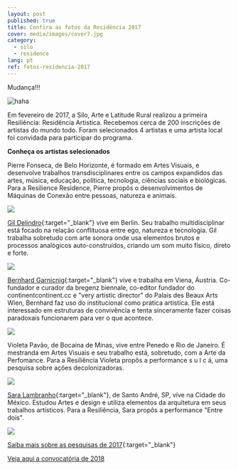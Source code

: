 ```yaml
---
layout: post
published: true
title: Confira as fotos da Residência 2017
cover: media/images/cover7.jpg
category:
  - silo
  - residence
lang: pt
ref: fotos-residencia-2017
---
```

Mudança!!!

![haha](https://silo.org.br/media/images/R1.pierre.jpg "haaaaaaaa")

Em fevereiro de 2017, a Silo, Arte e Latitude Rural realizou a primeira Resiliência: Residência Artistica. Recebemos cerca de 200 inscrições de artistas do mundo todo. Foram selecionados 4 artistas e uma artista local foi convidada para participar do programa. 

**Conheça os artistas selecionados**

Pierre Fonseca, de Belo Horizonte, é formado em Artes Visuais, e desenvolve trabalhos transdisciplinares entre os campos expandidos das artes, música, educação, política, tecnologia, ciências sociais e biológicas. Para a Resilience Residence, Pierre propôs o desenvolvimentos de Máquinas de Conexão entre pessoas, natureza e animais.

![]({{site.baseurl}}/media/images/R1.pierre.jpg)

[Gil Delindro](http://delindro.weebly.com/){:target="_blank"} vive em Berlin. Seu trabalho multidisciplinar está focado na relação conflituosa entre ego, natureza e tecnologia. Gil trabalha sobretudo com arte sonora onde usa elementos brutos e processos analógicos auto-construídos, criando um som muito físico, direto e forte.

![]({{site.baseurl}}/media/images/R1.gil1.jpg)

[Bernhard Garnicnig](http://www.bernhardgustavanton.com/){:target="_blank"} vive e trabalha em Viena, Áustria. Co-fundador e curador da bregenz biennale, co-editor fundador do continentcontinent.cc e "very artistic director" do Palais des Beaux Arts Wien, Bernhard faz uso do institucional como prática artística. Ele está interessado em estruturas de convivência e tenta sinceramente fazer coisas paradoxais funcionarem para ver o que acontece.

![]({{site.baseurl}}/media/images/R1.Bernhard2.jpg)

Violeta Pavão, de Bocaina de Minas, vive entre Penedo e Rio de Janeiro. É mestranda em Artes Visuais e seu trabalho está, sobretudo, com a Arte da Perfomance. Para a Resiliência Violeta propôs a performance s u l c á, uma pesquisa sobre ações decolonizadoras.

![]({{site.baseurl}}/media/images/R1.violeta.jpg)

[Sara Lambranho](https://cargocollective.com/saralambranho/){:target="_blank"}, de Santo André, SP, vive na Cidade do México. Estudou Artes e design e utiliza elementos da arquitetura em seus trabalhos artísticos. Para a Resiliência, Sara propôs a performance "Entre dois".

![]({{site.baseurl}}/media/images/R1.sara.jpg)

[Saiba mais sobre as pesquisas de 2017](https://resilience.silo.org.br/){:target="_blank"}

[Veja aqui a convocatória de 2018](https://silo.org.br/residencia-2018-convocatoria/)
